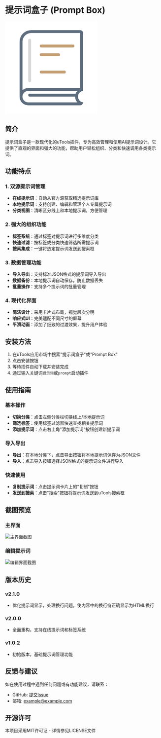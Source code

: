# 提示词盒子 (Prompt Box)

![提示词盒子Logo](logo.png)

## 简介
提示词盒子是一款现代化的uTools插件，专为高效管理和使用AI提示词设计。它提供了直观的界面和强大的功能，帮助用户轻松组织、分类和快速调用各类提示词。

## 功能特点

### 1. 双源提示词管理
- **在线提示词**：自动从官方源获取精选提示词库
- **本地提示词**：支持创建、编辑和管理个人专属提示词
- **分类视图**：清晰区分线上和本地提示词，方便管理

### 2. 强大的组织功能
- **标签系统**：通过标签对提示词进行多维度分类
- **快速过滤**：按标签或分类快速筛选所需提示词
- **搜索集成**：一键将选定提示词发送到搜索框

### 3. 数据管理功能
- **导入导出**：支持标准JSON格式的提示词导入导出
- **数据备份**：本地提示词自动保存，防止数据丢失
- **批量操作**：支持多个提示词的批量管理

### 4. 现代化界面
- **简洁设计**：采用卡片式布局，视觉层次分明
- **响应式UI**：完美适配不同尺寸的屏幕
- **平滑动画**：添加了细致的过渡效果，提升用户体验

## 安装方法

1. 在uTools应用市场中搜索"提示词盒子"或"Prompt Box"
2. 点击安装按钮
3. 等待插件自动下载并安装完成
4. 通过输入关键词`提示词`或`prompt`启动插件

## 使用指南

### 基本操作
- **切换分类**：点击左侧分类栏切换线上/本地提示词
- **筛选标签**：使用标签过滤器快速查找相关提示词
- **添加提示词**：点击右上角"添加提示词"按钮创建新提示词

### 导入导出
- **导出**：在本地分类下，点击导出按钮将本地提示词保存为JSON文件
- **导入**：点击导入按钮选择JSON格式的提示词文件进行导入

### 快速使用
- **复制提示词**：点击提示词卡片上的"复制"按钮
- **发送到搜索**：点击"搜索"按钮将提示词发送到uTools搜索框

## 截图预览

### 主界面
![主界面截图](https://example.com/main-interface.png)

### 编辑提示词
![编辑界面截图](https://example.com/edit-interface.png)

## 版本历史

### v2.1.0
- 优化提示词显示，处理换行问题，使内容中的换行符正确显示为HTML换行

### v2.0.0
- 全面重构，支持在线提示词和标签系统

### v1.0.2
- 初始版本，基础提示词管理功能

## 反馈与建议
如在使用过程中遇到任何问题或有功能建议，请联系：
- GitHub: [提交Issue](https://github.com/bueryouth/prompt-box/issues)
- 邮箱: example@example.com

## 开源许可
本项目采用MIT许可证 - 详情参见LICENSE文件